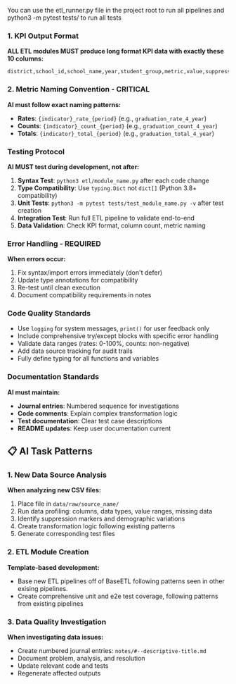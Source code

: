 You can use the etl_runner.py file in the project root to run all pipelines and python3 -m pytest tests/ to run all tests

### 1. KPI Output Format
**ALL ETL modules MUST produce long format KPI data with exactly these 10 columns:**

```
district,school_id,school_name,year,student_group,metric,value,suppressed,source_file,last_updated
```

### 2. Metric Naming Convention - CRITICAL
**AI must follow exact naming patterns:**
- **Rates**: `{indicator}_rate_{period}` (e.g., `graduation_rate_4_year`)
- **Counts**: `{indicator}_count_{period}` (e.g., `graduation_count_4_year`) 
- **Totals**: `{indicator}_total_{period}` (e.g., `graduation_total_4_year`)


### Testing Protocol
**AI MUST test during development, not after:**

1. **Syntax Test**: `python3 etl/module_name.py` after each code change
2. **Type Compatibility**: Use `typing.Dict` not `dict[]` (Python 3.8+ compatibility)
3. **Unit Tests**: `python3 -m pytest tests/test_module_name.py -v` after test creation
4. **Integration Test**: Run full ETL pipeline to validate end-to-end
5. **Data Validation**: Check KPI format, column count, metric naming

### Error Handling - REQUIRED
**When errors occur:**
1. Fix syntax/import errors immediately (don't defer)
2. Update type annotations for compatibility
3. Re-test until clean execution
4. Document compatibility requirements in notes

### Code Quality Standards
- Use `logging` for system messages, `print()` for user feedback only
- Include comprehensive try/except blocks with specific error handling
- Validate data ranges (rates: 0-100%, counts: non-negative)
- Add data source tracking for audit trails
- Fully define typing for all functions and variables

### Documentation Standards
**AI must maintain:**
- **Journal entries**: Numbered sequence for investigations
- **Code comments**: Explain complex transformation logic
- **Test documentation**: Clear test case descriptions
- **README updates**: Keep user documentation current

## 📋 AI Task Patterns

### 1. New Data Source Analysis
**When analyzing new CSV files:**
1. Place file in `data/raw/source_name/`
2. Run data profiling: columns, data types, value ranges, missing data
3. Identify suppression markers and demographic variations
4. Create transformation logic following existing patterns
5. Generate corresponding test files

### 2. ETL Module Creation
**Template-based development:**
- Base new ETL pipelines off of BaseETL following patterns seen in other exising pipelines.
- Create comprehensive unit and e2e test coverage, following patterns from existing pipelines

### 3. Data Quality Investigation
**When investigating data issues:**
- Create numbered journal entries: `notes/#--descriptive-title.md`
- Document problem, analysis, and resolution
- Update relevant code and tests
- Regenerate affected outputs
